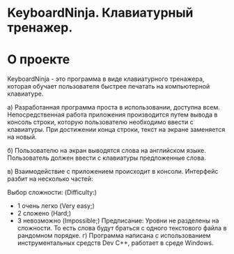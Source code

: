 # KeyboardNinja. Клавиатурный тренажер.

# О проекте
KeyboardNinja - это программа в виде клавиатурного тренажера, которая обучает пользователя быстрее печатать на компьютерной клавиатуре.
>
а)	Разработанная программа проста в использовании, доступна всем. Непосредственная работа приложения производится путем вывода в консоль строки, которую пользователю необходимо ввести с клавиатуры. При достижении конца строки, текст на экране заменяется на новый. 
>
б)	Пользователю на экран выводятся слова на английском языке. Пользователь должен ввести с клавиатуры предложенные слова. 
>
в)	Взаимодействие с приложением происходит в консоли. Интерфейс разбит на несколько частей:
>
Выбор сложности: (Difficulty:)
-	1 очень легко (Very easy;)
-	2 сложено (Hard;)
-	3 невозможно (Impossible;)
Предписание: Уровни не разделены на сложности. То есть слова будут браться с одного текстового файла в рандомном порядке.
г)	Программа написана с использованием инструментальных средств Dev C++, работает в среде Windоws.
 
#  
